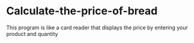 # Calculate-the-price-of-bread
This program is like a card reader that displays the price by entering your product and quantity
